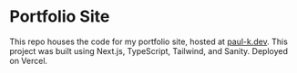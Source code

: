 # Portfolio Site

This repo houses the code for my portfolio site, hosted at [paul-k.dev](https://paul-k.dev). This project was built using Next.js, TypeScript, Tailwind, and Sanity. Deployed on Vercel.
